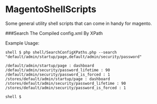 MagentoShellScripts
===================

Some general utility shell scripts that can come in handy for magento.



###Search The Compiled config.xml By XPath

Example Usage:

    shell $ php shell/SearchConfigXPaths.php --search "default/admin/startup/page,default/admin/security/password"

	/default/admin/startup/page : dashboard
	/default/admin/security/password_lifetime : 90
	/default/admin/security/password_is_forced : 1
	/stores/default/admin/startup/page : dashboard
	/stores/default/admin/security/password_lifetime : 90
	/stores/default/admin/security/password_is_forced : 1
	
	shell $
